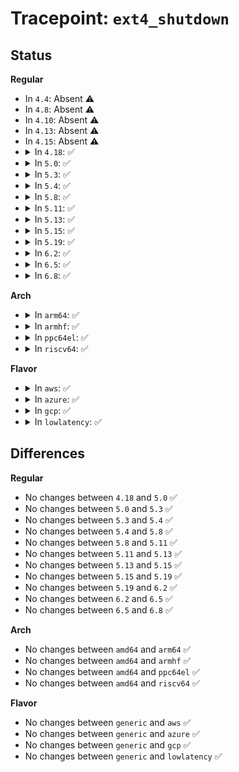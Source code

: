 # Tracepoint: <code>ext4_shutdown</code>

## Status
<b>Regular</b>
<ul>
<li>
In <code>4.4</code>: Absent ⚠️
</li>
<li>
In <code>4.8</code>: Absent ⚠️
</li>
<li>
In <code>4.10</code>: Absent ⚠️
</li>
<li>
In <code>4.13</code>: Absent ⚠️
</li>
<li>
In <code>4.15</code>: Absent ⚠️
</li>
<li>
<details>
<summary>In <code>4.18</code>: ✅</summary>

Event:

```c
struct trace_event_raw_ext4_shutdown {
    struct trace_entry ent;
    dev_t dev;
    unsigned int flags;
    char __data[0];
};
```
Function:

```c
void trace_event_raw_event_ext4_shutdown(void *__data, struct super_block *sb, long unsigned int flags);
```
</details>
</li>
<li>
<details>
<summary>In <code>5.0</code>: ✅</summary>

Event:

```c
struct trace_event_raw_ext4_shutdown {
    struct trace_entry ent;
    dev_t dev;
    unsigned int flags;
    char __data[0];
};
```
Function:

```c
void trace_event_raw_event_ext4_shutdown(void *__data, struct super_block *sb, long unsigned int flags);
```
</details>
</li>
<li>
<details>
<summary>In <code>5.3</code>: ✅</summary>

Event:

```c
struct trace_event_raw_ext4_shutdown {
    struct trace_entry ent;
    dev_t dev;
    unsigned int flags;
    char __data[0];
};
```
Function:

```c
void trace_event_raw_event_ext4_shutdown(void *__data, struct super_block *sb, long unsigned int flags);
```
</details>
</li>
<li>
<details>
<summary>In <code>5.4</code>: ✅</summary>

Event:

```c
struct trace_event_raw_ext4_shutdown {
    struct trace_entry ent;
    dev_t dev;
    unsigned int flags;
    char __data[0];
};
```
Function:

```c
void trace_event_raw_event_ext4_shutdown(void *__data, struct super_block *sb, long unsigned int flags);
```
</details>
</li>
<li>
<details>
<summary>In <code>5.8</code>: ✅</summary>

Event:

```c
struct trace_event_raw_ext4_shutdown {
    struct trace_entry ent;
    dev_t dev;
    unsigned int flags;
    char __data[0];
};
```
Function:

```c
void trace_event_raw_event_ext4_shutdown(void *__data, struct super_block *sb, long unsigned int flags);
```
</details>
</li>
<li>
<details>
<summary>In <code>5.11</code>: ✅</summary>

Event:

```c
struct trace_event_raw_ext4_shutdown {
    struct trace_entry ent;
    dev_t dev;
    unsigned int flags;
    char __data[0];
};
```
Function:

```c
void trace_event_raw_event_ext4_shutdown(void *__data, struct super_block *sb, long unsigned int flags);
```
</details>
</li>
<li>
<details>
<summary>In <code>5.13</code>: ✅</summary>

Event:

```c
struct trace_event_raw_ext4_shutdown {
    struct trace_entry ent;
    dev_t dev;
    unsigned int flags;
    char __data[0];
};
```
Function:

```c
void trace_event_raw_event_ext4_shutdown(void *__data, struct super_block *sb, long unsigned int flags);
```
</details>
</li>
<li>
<details>
<summary>In <code>5.15</code>: ✅</summary>

Event:

```c
struct trace_event_raw_ext4_shutdown {
    struct trace_entry ent;
    dev_t dev;
    unsigned int flags;
    char __data[0];
};
```
Function:

```c
void trace_event_raw_event_ext4_shutdown(void *__data, struct super_block *sb, long unsigned int flags);
```
</details>
</li>
<li>
<details>
<summary>In <code>5.19</code>: ✅</summary>

Event:

```c
struct trace_event_raw_ext4_shutdown {
    struct trace_entry ent;
    dev_t dev;
    unsigned int flags;
    char __data[0];
};
```
Function:

```c
void trace_event_raw_event_ext4_shutdown(void *__data, struct super_block *sb, long unsigned int flags);
```
</details>
</li>
<li>
<details>
<summary>In <code>6.2</code>: ✅</summary>

Event:

```c
struct trace_event_raw_ext4_shutdown {
    struct trace_entry ent;
    dev_t dev;
    unsigned int flags;
    char __data[0];
};
```
Function:

```c
void trace_event_raw_event_ext4_shutdown(void *__data, struct super_block *sb, long unsigned int flags);
```
</details>
</li>
<li>
<details>
<summary>In <code>6.5</code>: ✅</summary>

Event:

```c
struct trace_event_raw_ext4_shutdown {
    struct trace_entry ent;
    dev_t dev;
    unsigned int flags;
    char __data[0];
};
```
Function:

```c
void trace_event_raw_event_ext4_shutdown(void *__data, struct super_block *sb, long unsigned int flags);
```
</details>
</li>
<li>
<details>
<summary>In <code>6.8</code>: ✅</summary>

Event:

```c
struct trace_event_raw_ext4_shutdown {
    struct trace_entry ent;
    dev_t dev;
    unsigned int flags;
    char __data[0];
};
```
Function:

```c
void trace_event_raw_event_ext4_shutdown(void *__data, struct super_block *sb, long unsigned int flags);
```
</details>
</li>
</ul>
<b>Arch</b>
<ul>
<li>
<details>
<summary>In <code>arm64</code>: ✅</summary>

Event:

```c
struct trace_event_raw_ext4_shutdown {
    struct trace_entry ent;
    dev_t dev;
    unsigned int flags;
    char __data[0];
};
```
Function:

```c
void trace_event_raw_event_ext4_shutdown(void *__data, struct super_block *sb, long unsigned int flags);
```
</details>
</li>
<li>
<details>
<summary>In <code>armhf</code>: ✅</summary>

Event:

```c
struct trace_event_raw_ext4_shutdown {
    struct trace_entry ent;
    dev_t dev;
    unsigned int flags;
    char __data[0];
};
```
Function:

```c
void trace_event_raw_event_ext4_shutdown(void *__data, struct super_block *sb, long unsigned int flags);
```
</details>
</li>
<li>
<details>
<summary>In <code>ppc64el</code>: ✅</summary>

Event:

```c
struct trace_event_raw_ext4_shutdown {
    struct trace_entry ent;
    dev_t dev;
    unsigned int flags;
    char __data[0];
};
```
Function:

```c
void trace_event_raw_event_ext4_shutdown(void *__data, struct super_block *sb, long unsigned int flags);
```
</details>
</li>
<li>
<details>
<summary>In <code>riscv64</code>: ✅</summary>

Event:

```c
struct trace_event_raw_ext4_shutdown {
    struct trace_entry ent;
    dev_t dev;
    unsigned int flags;
    char __data[0];
};
```
Function:

```c
void trace_event_raw_event_ext4_shutdown(void *__data, struct super_block *sb, long unsigned int flags);
```
</details>
</li>
</ul>
<b>Flavor</b>
<ul>
<li>
<details>
<summary>In <code>aws</code>: ✅</summary>

Event:

```c
struct trace_event_raw_ext4_shutdown {
    struct trace_entry ent;
    dev_t dev;
    unsigned int flags;
    char __data[0];
};
```
Function:

```c
void trace_event_raw_event_ext4_shutdown(void *__data, struct super_block *sb, long unsigned int flags);
```
</details>
</li>
<li>
<details>
<summary>In <code>azure</code>: ✅</summary>

Event:

```c
struct trace_event_raw_ext4_shutdown {
    struct trace_entry ent;
    dev_t dev;
    unsigned int flags;
    char __data[0];
};
```
Function:

```c
void trace_event_raw_event_ext4_shutdown(void *__data, struct super_block *sb, long unsigned int flags);
```
</details>
</li>
<li>
<details>
<summary>In <code>gcp</code>: ✅</summary>

Event:

```c
struct trace_event_raw_ext4_shutdown {
    struct trace_entry ent;
    dev_t dev;
    unsigned int flags;
    char __data[0];
};
```
Function:

```c
void trace_event_raw_event_ext4_shutdown(void *__data, struct super_block *sb, long unsigned int flags);
```
</details>
</li>
<li>
<details>
<summary>In <code>lowlatency</code>: ✅</summary>

Event:

```c
struct trace_event_raw_ext4_shutdown {
    struct trace_entry ent;
    dev_t dev;
    unsigned int flags;
    char __data[0];
};
```
Function:

```c
void trace_event_raw_event_ext4_shutdown(void *__data, struct super_block *sb, long unsigned int flags);
```
</details>
</li>
</ul>

## Differences
<b>Regular</b>
<ul>
<li>
No changes between <code>4.18</code> and <code>5.0</code> ✅
</li>
<li>
No changes between <code>5.0</code> and <code>5.3</code> ✅
</li>
<li>
No changes between <code>5.3</code> and <code>5.4</code> ✅
</li>
<li>
No changes between <code>5.4</code> and <code>5.8</code> ✅
</li>
<li>
No changes between <code>5.8</code> and <code>5.11</code> ✅
</li>
<li>
No changes between <code>5.11</code> and <code>5.13</code> ✅
</li>
<li>
No changes between <code>5.13</code> and <code>5.15</code> ✅
</li>
<li>
No changes between <code>5.15</code> and <code>5.19</code> ✅
</li>
<li>
No changes between <code>5.19</code> and <code>6.2</code> ✅
</li>
<li>
No changes between <code>6.2</code> and <code>6.5</code> ✅
</li>
<li>
No changes between <code>6.5</code> and <code>6.8</code> ✅
</li>
</ul>
<b>Arch</b>
<ul>
<li>
No changes between <code>amd64</code> and <code>arm64</code> ✅
</li>
<li>
No changes between <code>amd64</code> and <code>armhf</code> ✅
</li>
<li>
No changes between <code>amd64</code> and <code>ppc64el</code> ✅
</li>
<li>
No changes between <code>amd64</code> and <code>riscv64</code> ✅
</li>
</ul>
<b>Flavor</b>
<ul>
<li>
No changes between <code>generic</code> and <code>aws</code> ✅
</li>
<li>
No changes between <code>generic</code> and <code>azure</code> ✅
</li>
<li>
No changes between <code>generic</code> and <code>gcp</code> ✅
</li>
<li>
No changes between <code>generic</code> and <code>lowlatency</code> ✅
</li>
</ul>
